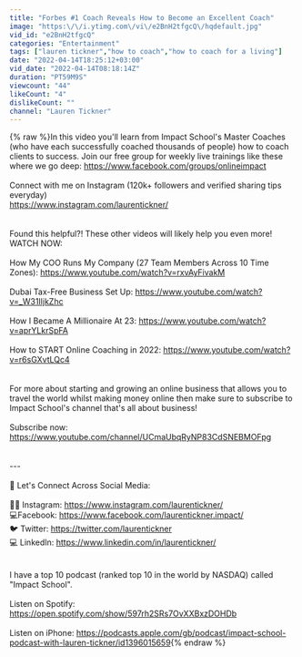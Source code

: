 ```yaml
---
title: "Forbes #1 Coach Reveals How to Become an Excellent Coach"
image: "https:\/\/i.ytimg.com\/vi\/e2BnH2tfgcQ\/hqdefault.jpg"
vid_id: "e2BnH2tfgcQ"
categories: "Entertainment"
tags: ["lauren tickner","how to coach","how to coach for a living"]
date: "2022-04-14T18:25:12+03:00"
vid_date: "2022-04-14T08:18:14Z"
duration: "PT59M9S"
viewcount: "44"
likeCount: "4"
dislikeCount: ""
channel: "Lauren Tickner"
---
```

{% raw %}In this video you'll learn from Impact School's Master Coaches (who have each successfully coached thousands of people) how to coach clients to success. Join our free group for weekly live trainings like these where we go deep: <a rel="nofollow" target="blank" href="https://www.facebook.com/groups/onlineimpact">https://www.facebook.com/groups/onlineimpact</a><br /><br />Connect with me on Instagram (120k+ followers and verified sharing tips everyday)<br /><a rel="nofollow" target="blank" href="https://www.instagram.com/laurentickner/">https://www.instagram.com/laurentickner/</a><br /><br /><br />Found this helpful?! These other videos will likely help you even more! WATCH NOW:<br /><br />How My COO Runs My Company (27 Team Members Across 10 Time Zones): <a rel="nofollow" target="blank" href="https://www.youtube.com/watch?v=rxvAyFivakM">https://www.youtube.com/watch?v=rxvAyFivakM</a><br /><br />Dubai Tax-Free Business Set Up: <a rel="nofollow" target="blank" href="https://www.youtube.com/watch?v=_W31IljkZhc">https://www.youtube.com/watch?v=_W31IljkZhc</a><br /><br />How I Became A Millionaire At 23: <a rel="nofollow" target="blank" href="https://www.youtube.com/watch?v=aprYLkrSpFA">https://www.youtube.com/watch?v=aprYLkrSpFA</a><br /><br />How to START Online Coaching in 2022: <a rel="nofollow" target="blank" href="https://www.youtube.com/watch?v=r6sGXvtLQc4">https://www.youtube.com/watch?v=r6sGXvtLQc4</a><br /><br /><br />For more about starting and growing an online business that allows you to travel the world whilst making money online then make sure to subscribe to Impact School's channel that's all about business!<br /><br />Subscribe now: <a rel="nofollow" target="blank" href="https://www.youtube.com/channel/UCmaUbqRyNP83CdSNEBMOFpg">https://www.youtube.com/channel/UCmaUbqRyNP83CdSNEBMOFpg</a><br /><br /><br />---<br /><br />📱 Let's Connect Across Social Media:<br /><br />👩‍💻 Instagram: <a rel="nofollow" target="blank" href="https://www.instagram.com/laurentickner/">https://www.instagram.com/laurentickner/</a><br />💻Facebook: <a rel="nofollow" target="blank" href="https://www.facebook.com/laurentickner.impact/">https://www.facebook.com/laurentickner.impact/</a><br />🐦 Twitter: <a rel="nofollow" target="blank" href="https://twitter.com/laurentickner">https://twitter.com/laurentickner</a><br />💻 LinkedIn: <a rel="nofollow" target="blank" href="https://www.linkedin.com/in/laurentickner/">https://www.linkedin.com/in/laurentickner/</a><br /><br /><br />I have a top 10 podcast (ranked top 10 in the world by NASDAQ) called &quot;Impact School&quot;.<br /><br />Listen on Spotify: <a rel="nofollow" target="blank" href="https://open.spotify.com/show/597rh2SRs7OvXXBxzDOHDb">https://open.spotify.com/show/597rh2SRs7OvXXBxzDOHDb</a><br /><br />Listen on iPhone: <a rel="nofollow" target="blank" href="https://podcasts.apple.com/gb/podcast/impact-school-podcast-with-lauren-tickner/id1396015659">https://podcasts.apple.com/gb/podcast/impact-school-podcast-with-lauren-tickner/id1396015659</a>{% endraw %}
